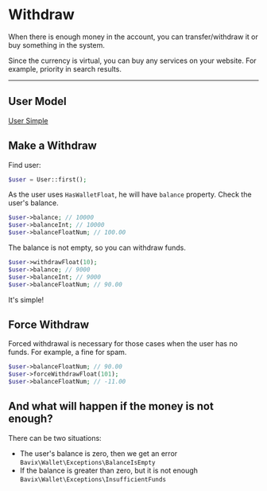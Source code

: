 # Withdraw

When there is enough money in the account, you can transfer/withdraw 
it or buy something in the system.

Since the currency is virtual, you can buy any services on your website. 
For example, priority in search results.

---

## User Model

[User Simple](_include/models/user_simple_float.md ':include')

## Make a Withdraw

Find user:

```php
$user = User::first(); 
```

As the user uses `HasWalletFloat`, he will have `balance` property. 
Check the user's balance.

```php
$user->balance; // 10000
$user->balanceInt; // 10000
$user->balanceFloatNum; // 100.00
```

The balance is not empty, so you can withdraw funds.

```php
$user->withdrawFloat(10); 
$user->balance; // 9000
$user->balanceInt; // 9000
$user->balanceFloatNum; // 90.00
```

It's simple!

## Force Withdraw

Forced withdrawal is necessary for those cases when 
the user has no funds. For example, a fine for spam.

```php
$user->balanceFloatNum; // 90.00
$user->forceWithdrawFloat(101);
$user->balanceFloatNum; // -11.00
```

## And what will happen if the money is not enough?

There can be two situations:

- The user's balance is zero, then we get an error
`Bavix\Wallet\Exceptions\BalanceIsEmpty`
- If the balance is greater than zero, but it is not enough
`Bavix\Wallet\Exceptions\InsufficientFunds`
